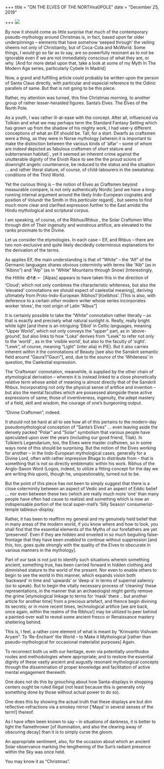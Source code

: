 +++
title = "ON THE ELVES OF THE NORTHxa0POLE"
date = "December 25, 2019"

+++
![](https://aryaakasha.files.wordpress.com/2019/12/80254431_10162738054635574_5597042565141495808_n.jpg?w=780)

By now it should come as little surprise that much of the contemporary
pseudo-mythology around Christmas is, in fact, based upon far older
underpinnings – elements that have somehow ‘seeped through’ the veiling
sheens not only of Christianity, but of Coca-Cola and McWorld. Some
things, I would go so far as to say, are so powerfully resonant as to
not be ignorable even if we are not immediately conscious of what they
are, or why. \[And for more detail upon that, take a look at some of my
Myth In The Modern Age series, particularly Cybele In Madrid\]

Now, a grand and fulfilling article could probably be written upon the
person of Santa Claus directly, with particular and especial reference
to the Odinic parallels of same. But that is not going to be this piece.

Rather, my attention was turned, this fine Christmas morning, to another
group of rather lesser-heralded figures. Santa’s Elves. The Elves of the
North Pole.

As a youth, I was rather ill-at-ease with the concept. After all,
influenced via Tolkien and what we may perhaps term the Standard Fantasy
Setting which has grown up from the shadow of his mighty work, I had
veer-y different conceptions of what an Elf should be. Tall, for a
start. Dwarfs as craftsmen were a thing, as they were in Norse mythology
\[wherein it is important to make the distinction between the various
kinds of ‘alfar’ – some of whom are *indeed* depicted as fabulous
craftsmen of *short* stature and subterranean habitat\] , yet it seemed
an inherent crime against the unutterable dignity of the Elvish Race to
see the the proud scions of downright angelic countenance, be reduced to
the status and the situation … and rather literal stature, of course, of
child-labourers in the sweatshop conditions of the Third World.

Yet the curious thing is – the notion of Elves as Craftsmen beyond
measurable compare, is not only authentically Nordic \[and we have a
long-running internal argument around the likely Indo-European cognates
and position of Volundr the Smith in this *particular* regard\] , but
seems to find much more clear and clarified expression further to the
East amidst the Hindu mythological and scriptural corpus.

I am speaking, of course, of the Ribhus/Rhbus , the Solar Craftsmen Who
through dint of Their ingenuity and wondrous artifice, are elevated to
the ranks proximate to the Divine.

Let us consider the etymologies. In each case – Elf, and Rhbus – there
are two non-exclusive and quite likely decidedly coterminous
explanations for the derivation of the terms.

As applies Elf, the main understanding is that of “White” – the “Alf” of
the Germanic languages shares obvious coterminity with terms like “Alb”
(as in “Albino”) and “Alp” (as in “White” Mountains through Snow)
\[Interestingly, the Hittite 𒀠𒉺𒀸 \[Alpas\] appears to have taken this in
the direction of ‘Cloud’; which not only combines the characteristic
whiteness, but also the ‘elevated’ connotations we should expect of
caelestial meaning\], deriving ultimately from Proto-Indo-European
‘Albhos’/'(h)elbhos’. \[This is also, with deference to a certain
*other* modern writer whose series incorporates worker ‘elves’, the root
origin of Latin “Albus”\]

It is certainly possible to take the “White” connotation rather
literally – as that is exactly and precisely what natural sunlight *is*.
Really, really bright white light \[and there is an intriguing ‘Elbid’
in Celtic languages, meaning “Upper World”, which not only conveys the
“upper” part, as in ‘above-ground’, but also links to how “Loka” derives
from “Lewk” to refer not only to the ‘world’ , as in the ‘visible
world’, but also to the faculty of ‘sight’. “Lewk”, of course, meaning
“Light” (inter alia) in PIE\]. But it also carries inherent within it
the connotations of Beauty \[see also the Sanskrit semantic field around
“Gaura”/”Gauri”\], and, due to the *source* of the ‘Whiteness’ in
question, the Caelestial expression.

The ‘Craftsman’ connotation, meanwhile, is supplied by the other chain
of etymological derivation – wherein it is instead linked to a close
phonetically relative term whose ambit of meaning is almost directly
that of the Sanskrit Rhbus. Incorporating not only the physical sense of
artifice and invention – but also the mental faculties which are
possessed alongside these active expressions of same; those of
inventiveness, ingenuity, the adept mastery of a field, skill and
wisdom, the courage of one’s burgeoning output.

“Divine Craftsmen”, indeed.

It should not be hard at all to see how all of this pertains to the
modern-day pseudomythological conception of “Santa’s Elves” … even
leaving aside the densely packed “Polar” and “Solar” symbolism that
various people have speculated upon over the years (including our good
friend, Tilak). In Tolkien’s Legendarium, too, the Elves were master
craftsmen, so in some ways none of this should be surprising. But the
notion of the Elves working for another – in the Indo-European
mythological cases, generally for a Divine Lord, often with rather
impressive Bhaga to distribute from – that is something that is not so
directly emblematic within his work. Ribhus of the Anglo-Saxon Word
(Logos, indeed, to utilize a fitting concept for the day we are writing
this upon), though he, unquestionably, turned out to be.

But the point of this piece has not been to simply suggest that there is
a close coterminity between an aspect of Vedic and an aspect of Eddic
belief … nor even between these two (which are really much more ‘one’
than many people have often had cause to realize) and something which is
now an indispensable portion of the local super-mall’s ‘Silly Season’
consumerist-temple tableaux-display.

Rather, it has been to reaffirm my general and my genuinely held belief
that in many areas of the modern world, if you know where and how to
look, you shall find that the essential elements of the Myths of our
forefathers are yet ‘preserved’. Even if they are hidden and enveiled in
so much beguiling false-frontage that they have been *enabled* to
continue without suppression \[and this, too, goes quite strongly with
the quality of the Elves to obscurate in various manners in the
mythology\].

Part of our task is not just to identify such situations wherein
something ancient, something true, has been carried forward in hidden
clothing and diminished stature to the world of the present. Nor even to
enable others to begin to see the world in this manner, which expands
vision both ‘backward’ in time and ‘upwards’ or ‘deep-a’ in terms of
supernal saliency (so to speak). But to begin the vitally necessary
process of ‘cleaning’ these representations, in the manner that an
archaeologist might gently remove the grime \[etymological linkage to
terms for ‘mask’ there .. but another article for another time\] from a
precious artefact, and thence begin divining its secrets; or in more
recent times, technological artifice \[we are back, once again, within
the realms of the Ribhus!\] may be utilized to peer behind a
painted-over wall to reveal some ancient fresco or Renaissance mastery
sheltering behind.

This is, I feel, a rather core element of what is meant by “Krinvanto
Vishvam Aryam”. To ‘Re-Enchant’ the World – to Make it Mythological
\[rather than pseudo-mythological for occasional materialist purposes\]
Again.

To reconnect both us with our heritage, even via potentially unorthodox
routes and methodologies where appropriate; and to restore the essential
dignity of these vastly ancient and augustly resonant mythological
concepts through the dissemination of proper knowledge and facilitation
of active mental engagement therewith.

One does not do this by grouching about how Santa-displays in shopping
centers ought be ruled illegal (not least because this is generally only
something done by those without actual power to do so).

One does this by showing the actual truth that these displays are but
dim reflective-refractions via a smokey mirror \[‘Maya’ in several
senses of the term!\] thereof.

As I have often been known to say – in situations of darkness, it is
better to light the flamethrower \[of illumination, and also the
clearing away of obscuring decay\] than it is to simply curse the gloom.

An appropriate sentiment, also, for the occasion about which an ancient
Solar observance marking the lengthening of the Sun’s radiant presence
within the Sky was once held.

You may know it as “Christmas”.
